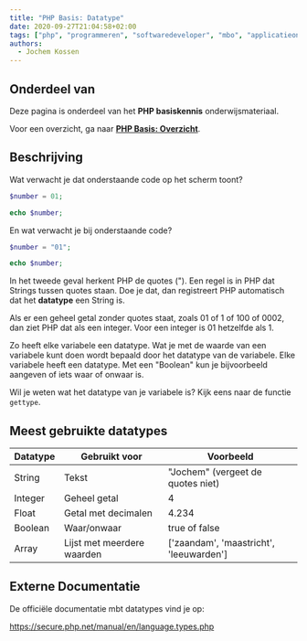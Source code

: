 ```yaml
---
title: "PHP Basis: Datatype"
date: 2020-09-27T21:04:58+02:00
tags: ["php", "programmeren", "softwaredeveloper", "mbo", "applicatieontwikkelaar"]
authors:
  - Jochem Kossen
---
```


## Onderdeel van
Deze pagina is onderdeel van het **PHP basiskennis**
onderwijsmateriaal.

Voor een overzicht, ga naar **[PHP Basis: Overzicht](../php-basis)**.

## Beschrijving

Wat verwacht je dat onderstaande code op het scherm toont?
```php
$number = 01;

echo $number;
```

En wat verwacht je bij onderstaande code?

```php
$number = "01";

echo $number;
```

In het tweede geval herkent PHP de quotes ("). Een regel is in PHP dat Strings tussen quotes staan. Doe je dat, dan registreert PHP automatisch dat het **datatype** een String is.

Als er een geheel getal zonder quotes staat, zoals 01 of 1 of 100 of 0002, dan ziet PHP dat als een integer. Voor een integer is 01 hetzelfde als 1.

Zo heeft elke variabele een datatype. Wat je met de waarde van een variabele kunt doen wordt bepaald door het datatype van de variabele. Elke variabele heeft een datatype. Met een "Boolean" kun je bijvoorbeeld aangeven of iets waar of onwaar is.

Wil je weten wat het datatype van je variabele is? Kijk eens naar de functie `gettype`.

## Meest gebruikte datatypes

|Datatype	|Gebruikt voor	|Voorbeeld|
|-----------|---------------|---------|
|String     | Tekst         | "Jochem" (vergeet de quotes niet)|
|Integer    | Geheel getal  | 4       |
|Float      | Getal met decimalen | 4.234 |
|Boolean    | Waar/onwaar   | true of false |
|Array      | Lijst met meerdere waarden |	['zaandam', 'maastricht', 'leeuwarden'] |

## Externe Documentatie

De officiële documentatie mbt datatypes vind je op:

https://secure.php.net/manual/en/language.types.php

